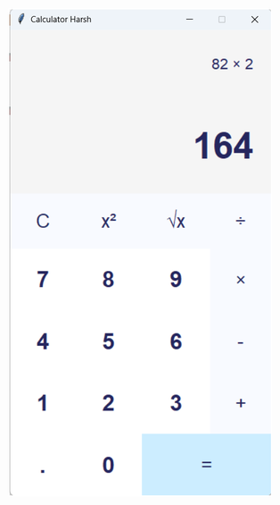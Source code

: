 <img width="473" height="874" alt="Screenshot 2025-09-21 131528" src="https://github.com/RakholiyaHarsh8/CODING-SAMURAI-INTERNSHIP-TASK/blob/master/Task%201%20Simple%20Calculator/Screenshot%202025-09-21%20131528.png" />


